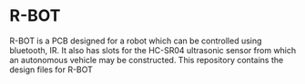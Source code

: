 # R-BOT
R-BOT is a PCB designed for a robot which can be controlled using bluetooth, IR. It also has slots for the HC-SR04 ultrasonic sensor from which an autonomous vehicle may be constructed.
This repository contains the design files for R-BOT
